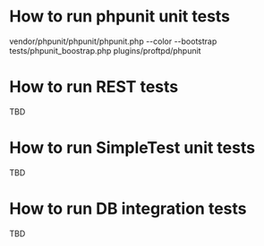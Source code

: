 How to run phpunit unit tests
=============================
vendor/phpunit/phpunit/phpunit.php --color --bootstrap tests/phpunit_boostrap.php plugins/proftpd/phpunit

How to run REST tests
=====================

TBD

How to run SimpleTest unit tests
================================

TBD

How to run DB integration tests
===============================

TBD
